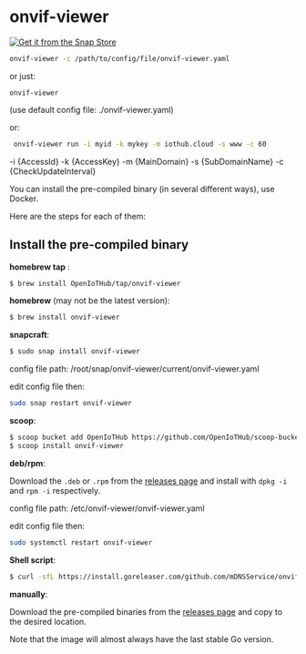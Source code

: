 # onvif-viewer

[![Get it from the Snap Store](https://snapcraft.io/static/images/badges/en/snap-store-white.svg)](https://snapcraft.io/onvif-viewer)

```sh
onvif-viewer -c /path/to/config/file/onvif-viewer.yaml
```
or just:
```
onvif-viewer
```
(use default config file: ./onvif-viewer.yaml)

or:
```sh
 onvif-viewer run -i myid -k mykey -m iothub.cloud -s www -c 60
```
-i {AccessId} -k {AccessKey} -m {MainDomain} -s {SubDomainName} -c {CheckUpdateInterval}

You can install the pre-compiled binary (in several different ways),
use Docker.

Here are the steps for each of them:

## Install the pre-compiled binary

**homebrew tap** :

```sh
$ brew install OpenIoTHub/tap/onvif-viewer
```

**homebrew** (may not be the latest version):

```sh
$ brew install onvif-viewer
```

**snapcraft**:

```sh
$ sudo snap install onvif-viewer
```
config file path: /root/snap/onvif-viewer/current/onvif-viewer.yaml

edit config file then:
```sh
sudo snap restart onvif-viewer
```

**scoop**:

```sh
$ scoop bucket add OpenIoTHub https://github.com/OpenIoTHub/scoop-bucket.git
$ scoop install onvif-viewer
```

**deb/rpm**:

Download the `.deb` or `.rpm` from the [releases page][releases] and
install with `dpkg -i` and `rpm -i` respectively.

config file path: /etc/onvif-viewer/onvif-viewer.yaml

edit config file then:
```sh
sudo systemctl restart onvif-viewer
```

**Shell script**:

```sh
$ curl -sfL https://install.goreleaser.com/github.com/mDNSService/onvif-viewer.sh | sh
```

**manually**:

Download the pre-compiled binaries from the [releases page][releases] and
copy to the desired location.

Note that the image will almost always have the last stable Go version.

[releases]: https://github.com/mDNSService/onvif-viewer/releases

